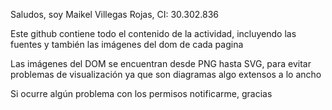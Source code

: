Saludos, soy Maikel Villegas Rojas, CI: 30.302.836

Este github contiene todo el contenido de la actividad, incluyendo las fuentes y también las imágenes del dom de cada pagina

Las imágenes del DOM se encuentran desde PNG hasta SVG, para evitar problemas de visualización ya que son diagramas algo extensos a lo ancho

Si ocurre algún problema con los permisos notificarme, gracias

